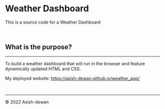 # Weather Dashboard

This is a source code for a Weather Dashboard

<br>

## What is the purpose?
---
To build a weather dashboard that will run in the browser and feature dynamically updated HTML and CSS.

My deployed website: https://asish-dewan.github.io/weather_app/


<br>

---
© 2022 Asish-dewan
